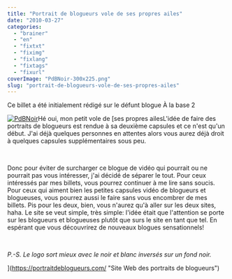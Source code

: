 ```yaml
---
title: "Portrait de blogueurs vole de ses propres ailes"
date: "2010-03-27"
categories: 
  - "brainer"
  - "en"
  - "fixtxt"
  - "fiximg"
  - "fixlang"
  - "fixtags"
  - "fixurl"
coverImage: "PdBNoir-300x225.png"
slug: "portrait-de-blogueurs-vole-de-ses-propres-ailes"
---
```


Ce billet a été initialement rédigé sur le défunt blogue À la base 2

[![](images/PdBNoir-300x225.png "PdBNoir")](https://outofcomfortone.net/wp-content/uploads/2010/03/PdBNoir.png)Hé oui, mon petit vole de [ses propres ailesL'idée de faire des portraits de blogueurs est rendue à sa deuxième capsules et ce n'est qu'un début. J'ai déjà quelques personnes en attentes alors vous aurez déjà droit à quelques capsules supplémentaires sous peu.

 

Donc pour éviter de surcharger ce blogue de vidéo qui pourrait ou ne pourrait pas vous intéresser, j'ai décidé de séparer le tout. Pour ceux intéressés par mes billets, vous pourrez continuer à me lire sans soucis. Pour ceux qui aiment bien les petites capsules vidéo de blogueurs et blogueuses, vous pourrez aussi le faire sans vous encombrer de mes billets. Pis pour les deux, bien, vous n'aurez qu'à aller sur les deux sites, haha. Le site se veut simple, très simple: l'idée était que l'attention se porte sur les blogueurs et blogueuses plutôt que surs le site en tant que tel. En espérant que vous découvrirez de nouveaux blogues sensationnels!

 

_P.-S. Le logo sort mieux avec le noir et blanc inversés sur un fond noir._

](https://portraitdeblogueurs.com/ "Site Web des portraits de blogueurs")
